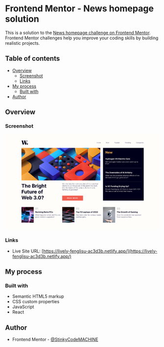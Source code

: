 # Frontend Mentor - News homepage solution

This is a solution to the [News homepage challenge on Frontend Mentor](https://www.frontendmentor.io/challenges/news-homepage-H6SWTa1MFl). Frontend Mentor challenges help you improve your coding skills by building realistic projects. 

## Table of contents

- [Overview](#overview)
  - [Screenshot](#screenshot)
  - [Links](#links)
- [My process](#my-process)
  - [Built with](#built-with)
- [Author](#author)

## Overview

### Screenshot

![](./screenshot.png)

### Links

- Live Site URL: [https://lively-fenglisu-ac3d3b.netlify.app/](https://lively-fenglisu-ac3d3b.netlify.app/)


## My process

### Built with

- Semantic HTML5 markup
- CSS custom properties
- JavaScript
- React
## Author

- Frontend Mentor - [@StinkyCodeMACHINE](https://www.frontendmentor.io/profile/StinkyCodeMACHINE)

